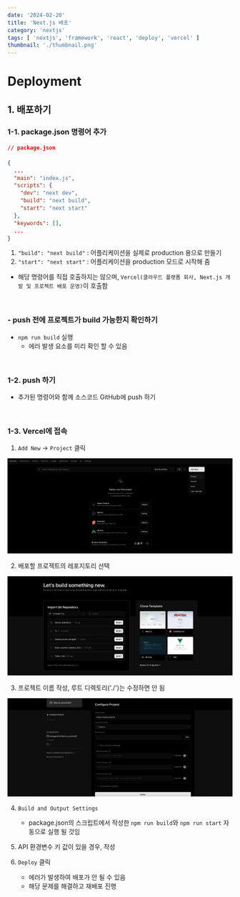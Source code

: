 ```yaml
---
date: '2024-02-20'
title: 'Next.js 배포'
category: 'nextjs'
tags: [ 'nextjs', 'framework', 'react', 'deploy', 'vercel' ]
thumbnail: './thumbnail.png'
---
```


# Deployment

## 1. 배포하기

### 1-1. package.json 명령어 추가

```json
// package.json

{
  ...
  "main": "index.js",
  "scripts": {
    "dev": "next dev",
    "build": "next build",
    "start": "next start"
  },
  "keywords": [],
  ...
}
```

1. `"build": "next build"` : 어플리케이션을 실제로 production 용으로 만들기
2. `"start": "next start"` : 어플리케이션을 production 모드로 시작해 줌

- 해당 명령어를 직접 호출하지는 않으며, `Vercel(클라우드 플랫폼 회사, Next.js 개발 및 프로젝트 배포 운영)`이 호출함

<br/>

### - push 전에 프로젝트가 build 가능한지 확인하기

- `npm run build` 실행
    - 에러 발생 요소를 미리 확인 할 수 있음

<br/>

### 1-2. push 하기

- 추가된 명령어와 함께 소스코드 GitHub에 push 하기

<br/>

### 1-3. Vercel에 접속

1. `Add New` -> `Project` 클릭

![add new](Nextjs_vercel_add_project.png)

2. 배포할 프로젝트의 레포지토리 선택

![select repo](Nextjs_vercel_import_repo.png)

3. 프로젝트 이름 작성, 루트 디렉토리('./')는 수정하면 안 됨

![setting](Nextjs_vercel_project_setting.png)

4. `Build and Output Settings`
    - package.json의 스크립트에서 작성한 `npm run build`와 `npm run start` 자동으로 실행 될 것임

5. API 환경변수 키 값이 있을 경우, 작성

6. `Deploy` 클릭
    - 에러가 발생하여 배포가 안 될 수 있음
    - 해당 문제를 해결하고 재배포 진행

[//]: # (---)

[//]: # ()

[//]: # (## Source)

[//]: # ()

[//]: # (- [<>]&#40;<>&#41;)

